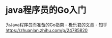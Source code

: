 # java程序员的Go入门














为Java程序员而准备的Go指南 - 极乐君的文章 - 知乎
https://zhuanlan.zhihu.com/p/24785820
















